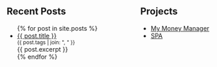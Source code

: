 <div style="display: flex">
  <div style="flex: 1 1 60%">
    <h2>Recent Posts</h2>
    <ul>
      {% for post in site.posts %}
        <li>
          <a href="{{ post.url }}">{{ post.title }}</a>
          <small style="display: block">
            {{ post.tags | join: ", " }}
          </small>
          <div style="margin-right: 50px; text-align: justify">{{ post.excerpt }}</div>
        </li>
      {% endfor %}
    </ul>
  </div>
  <div style="flex: 1 1 40%">
    <h2>Projects</h2>
    <ul>
      <li><a href="#">My Money Manager</a></li>
      <li><a href="#">SPA</a></li>
    </ul>
  </div>
</div>
